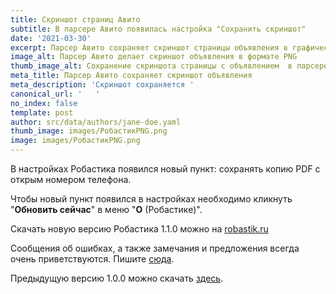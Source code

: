 ```yaml
---
title: Скриншот страниц Авито
subtitle: В парсере Авито появилась настройка "Сохранить скриншот"
date: '2021-03-30'
excerpt: Парсер Авито сохраняет скриншот страницы объявления в графическом формате PNG
image_alt: Парсер Авито делает скриншот объявления в формате PNG
thumb_image_alt: Сохранение скриншота страницы с объявлением  в парсере Авито
meta_title: Парсер Авито сохраняет скриншот объявления
meta_description: 'Скриншот сохраняется '
canonical_url: '   '
no_index: false
template: post
author: src/data/authors/jane-doe.yaml
thumb_image: images/РобастикPNG.png
image: images/РобастикPNG.png
---
```

В настройках Робастика появился новый пункт: сохранять копию PDF с открым номером телефона.

Чтобы новый пункт появился в настройках необходимо кликнуть "**Обновить сейчас**" в меню "**О** (Робастике)".

Скачать новую версию Робастика 1.1.0 можно на [robastik.ru](https://robastik.ru/)

Сообщения об ошибках, а также замечания и предложения всегда очень приветствуются. Пишите [сюда](https://www.notion.so/35af522f0f884c2196c9c827c6148f24).

Предыдущую версию 1.0.0 можно скачать [здесь](https://drive.google.com/drive/folders/1cokLSNFInnHOIDUydIFxrE8FDEWb2kBm).
